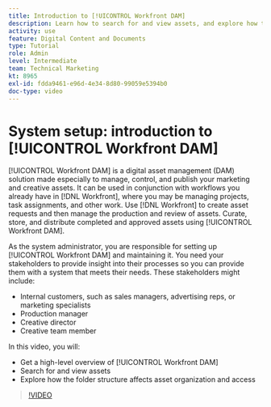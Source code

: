 ```yaml
---
title: Introduction to [!UICONTROL Workfront DAM]
description: Learn how to search for and view assets, and explore how the folder structure affects asset organization and access in [!UICONTROL Workfront DAM].
activity: use
feature: Digital Content and Documents
type: Tutorial
role: Admin
level: Intermediate
team: Technical Marketing
kt: 8965
exl-id: fdda9461-e96d-4e34-8d80-99059e5394b0
doc-type: video
---
```

# System setup: introduction to [!UICONTROL Workfront DAM]

[!UICONTROL Workfront DAM] is a digital asset management (DAM) solution made especially to manage, control, and publish your marketing and creative assets. It can be used in conjunction with workflows you already have in [!DNL Workfront], where you may be managing projects, task assignments, and other work. Use [!DNL Workfront] to create asset requests and then manage the production and review of assets. Curate, store, and distribute completed and approved assets using [!UICONTROL Workfront DAM].


As the system administrator, you are responsible for setting up [!UICONTROL Workfront DAM] and maintaining it. You need your stakeholders to provide insight into their processes so you can provide them with a system that meets their needs. These stakeholders might include:

* Internal customers, such as sales managers, advertising reps, or marketing specialists
* Production manager
* Creative director
* Creative team member

In this video, you will:

* Get a high-level overview of [!UICONTROL Workfront DAM]
* Search for and view assets
* Explore how the folder structure affects asset organization and access

>[!VIDEO](https://video.tv.adobe.com/v/335228/?quality=12)
